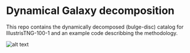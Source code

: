 # Dynamical Galaxy decomposition
This repo contains the dynamically decomposed (bulge-disc) catalog for IllustrisTNG-100-1 and an example code describbing the methodology.  

![alt text](https://github.com/McWilliamsCenter/gal_decomp_paper/blob/main/mc_image.jpg?raw=true)
